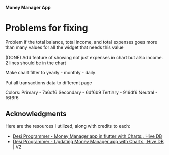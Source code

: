 **Money Manager App**

# Problems for fixing

Problem if the total balance, total income, and total expenses goes more than many values for all the widget that needs this value

(DONE) Add feature of showing not just expenses in chart but also income. 2 lines should be in the chart

Make chart filter to yearly - monthly - daily

Put all transactions data to different page

Colors:
Primary - 7a6df6
Secondary - 6df6b9
Tertiary - 916df6
Neutral - f6f6f6

## Acknowledgments

Here are the resources I utilized, along with credits to each:

- [Desi Programmer - Money Manager app in flutter with Charts , Hive DB](https://www.youtube.com/watch?v=VOWy5-zTeWk&ab_channel=DesiProgrammer)
- [Desi Programmer - Updating Money Manager app with Charts , Hive DB | V2](https://www.youtube.com/watch?v=gaxXoxvLzMA&t=2017s&ab_channel=DesiProgrammers)
